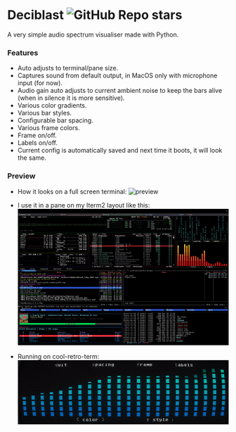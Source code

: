# Deciblast ![GitHub Repo stars](https://img.shields.io/github/stars/pedrocatalao/deciblast)

A very simple audio spectrum visualiser made with Python.

### Features
* Auto adjusts to terminal/pane size.
* Captures sound from default output, in MacOS only with microphone input (for now).
* Audio gain auto adjusts to current ambient noise to keep the bars alive (when in silence it is more sensitive).
* Various color gradients.
* Various bar styles.
* Configurable bar spacing.
* Various frame colors.
* Frame on/off.
* Labels on/off.
* Current config is automatically saved and next time it boots, it will look the same.

### Preview
* How it looks on a full screen terminal:
![preview](docs/deciblast2.gif)

* I use it in a pane on my Iterm2 layout like this:
![preview](docs/cool-term-layout.gif)

* Running on cool-retro-term:
![preview](docs/coool-retro-term3.gif)
